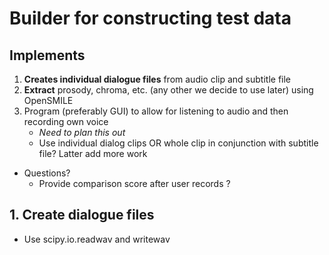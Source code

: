 # Builder for constructing test data
## Implements
1. **Creates individual dialogue files** from audio clip and subtitle file
2. **Extract** prosody, chroma, etc. (any other we decide to use later) using OpenSMILE 
3. Program (preferably GUI) to allow for listening to audio and then recording own voice
    - *Need to plan this out*
    - Use individual dialog clips OR whole clip in conjunction with subtitle file? Latter add more work
- Questions?
    - Provide comparison score after user records ?

## 1. Create dialogue files
- Use scipy.io.readwav and writewav